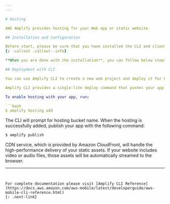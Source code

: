 ```yaml
---
---

# Hosting

AWS Amplify provides hosting for your Web app or static website.

## Installation and Configuration

Before start, please be sure that you have installed the CLI and client libraries by visiting [AWS Amplify Installation Guide]({%if jekyll.environment == 'production'%}{{site.amplify.baseurl}}{%endif%}/media/install_n_config). 
{: .callout .callout--info}

**When you are done with the installation**, you can follow below steps to enable Storage category in your app.

## Deployment with CLI

You can use Amplify CLI to create a new web project and deploy it for hosting and streaming.  

Amplify CLI provides a single-line deploy command that pushes your app's static assets to the Content Delivery Network (CDN). Using a CDN dramatically increases your app's loading performance by serving your content to your users from the nearest edge location.

To enable hosting with your app, run: 

```bash
$ amplify hosting add
```

The CLI will prompt for hosting bucket name. When the hosting is successfully added, publish your app with the following command:

```bash
$ amplify publish
```

CDN service, which is provided by Amazon CloudFront, will handle the high-performance delivery of your static assets. If your website includes video or audio files, those assets will be automatically streamed to the browser.

---
```


For complete documentation please visit [Amplify CLI Reference](https://docs.aws.amazon.com/aws-mobile/latest/developerguide/aws-mobile-cli-reference.html)
{: .next-link}

